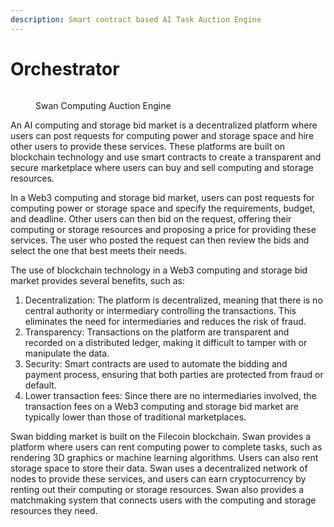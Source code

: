 ```yaml
---
description: Smart contract based AI Task Auction Engine
---
```


# Orchestrator

<figure><img src="../../../../.gitbook/assets/image (141).png" alt=""><figcaption><p>Swan Computing Auction Engine</p></figcaption></figure>

An AI computing and storage bid market is a decentralized platform where users can post requests for computing power and storage space and hire other users to provide these services. These platforms are built on blockchain technology and use smart contracts to create a transparent and secure marketplace where users can buy and sell computing and storage resources.

In a Web3 computing and storage bid market, users can post requests for computing power or storage space and specify the requirements, budget, and deadline. Other users can then bid on the request, offering their computing or storage resources and proposing a price for providing these services. The user who posted the request can then review the bids and select the one that best meets their needs.

The use of blockchain technology in a Web3 computing and storage bid market provides several benefits, such as:

1. Decentralization: The platform is decentralized, meaning that there is no central authority or intermediary controlling the transactions. This eliminates the need for intermediaries and reduces the risk of fraud.
2. Transparency: Transactions on the platform are transparent and recorded on a distributed ledger, making it difficult to tamper with or manipulate the data.
3. Security: Smart contracts are used to automate the bidding and payment process, ensuring that both parties are protected from fraud or default.
4. Lower transaction fees: Since there are no intermediaries involved, the transaction fees on a Web3 computing and storage bid market are typically lower than those of traditional marketplaces.

Swan bidding market is built on the Filecoin blockchain. Swan provides a platform where users can rent computing power to complete tasks, such as rendering 3D graphics or machine learning algorithms. Users can also rent storage space to store their data. Swan uses a decentralized network of nodes to provide these services, and users can earn cryptocurrency by renting out their computing or storage resources. Swan also provides a matchmaking system that connects users with the computing and storage resources they need.
